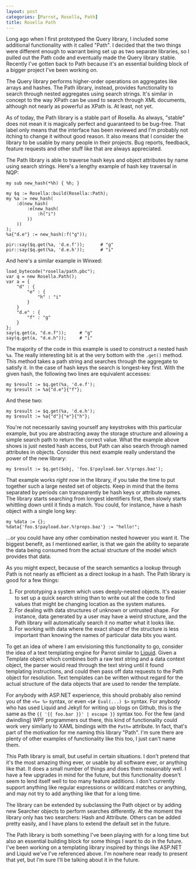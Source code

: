 ```yaml
---
layout: post
categories: [Parrot, Rosella, Path]
title: Rosella Path
---
```


Long ago when I first prototyped the Query library, I included some additional
functionality with it called "Path". I decided that the two things were
different enough to warrant being set up as two separate libraries, so I
pulled out the Path code and eventually made the Query library stable.
Recently I've gotten back to Path because it's an essential building block of
a bigger project I've been working on.

The Query library performs higher-order operations on aggregates like arrays
and hashes. The Path library, instead, provides functionality to search
through nested aggregates using search strings. It's similar in concept to
the way XPath can be used to search through XML documents, although not nearly
as powerful as XPath is. At least, not yet.

As of today, the Path library is a stable part of Rosella. As always, "stable"
does not mean it is magically perfect and guaranteed to be bug-free. That
label only means that the interface has been reviewed and I'm probably not
itching to change it without good reason. It also means that I consider the
library to be usable by many people in their projects. Bug reports, feedback,
feature requests and other stuff like that are always appreciated.

The Path library is able to traverse hash keys and object attributes by name
using search strings. Here's a lengthy example of hash key traversal in NQP:

    my sub new_hash(*%h) { %h; }

    my $q := Rosella::build(Rosella::Path);
    my %a := new_hash(
        :d(new_hash(
            :e(new_hash(
                :h("i")
            ))
        ))
    );
    %a{"d.e"} := new_hash(:f("g"));

    pir::say($q.get(%a, 'd.e.f'));      # "g"
    pir::say($q.get(%a, 'd.e.h'));      # "i"

And here's a similar example in Winxed:

    load_bytecode("rosella/path.pbc");
    var q = new Rosella.Path();
    var a = {
        "d" : {
            "e" : {
                "h" : "i"
            }
        }
        "d.e" : {
            "f" : "g"
        }
    };
    say(q.get(a, "d.e.f"));     # "g"
    say(q.get(a, "d.e.h"));     # "i"

The majority of the code in this example is used to construct a nested hash
`%a`. The really interesting bit is at the very bottom with the `.get()`
method. This method takes a path string and searches through the aggregate
to satisfy it. In the case of hash keys the search is longest-key first.
With the given hash, the following two lines are equivalent accesses:

    my $result := $q.get(%a, 'd.e.f');
    my $result := %a{"d.e"}{"f"};

And these two:

    my $result := $q.get(%a, 'd.e.h');
    my $result := %a{"d"}{"e"}{"h"};

You're not necessarily saving yourself any keystrokes with this particular
example, but you are abstracting away the storage structure and allowing a
simple search path to return the correct value. What the example above shows
is just nested hash access, but Path can also search through named attributes
in objects. Consider this next example really understand the power of the new
library:

    my $result := $q.get($obj, 'foo.$!payload.bar.%!props.baz');

That example works *right now* in the library, if you take the time to
put together such a large nested set of objects. Keep in mind that the items
separated by periods can transparently be hash keys or attribute names. The
library starts searching from longest identifiers first, then slowly starts
whittling down until it finds a match. You could, for instance, have a hash
object with a single long key:

    my %data := {};
    %data{'foo.$!payload.bar.%!props.baz'} := "hello!";

...or you could have any other combination nested however you want it. The
biggest benefit, as I mentioned earlier, is that we gain the ability to
separate the data being consumed from the actual structure of the model which
provides that data.

As you might expect, because of the search semantics a lookup through Path is
not nearly as efficient as a direct lookup in a hash. The Path library is good
for a few things:

1. For prototyping a system which uses deeply-nested objects. It's easier to
   set up a quick search string than to write out all the code to find values
   that might be changing location as the system matures.
2. For dealing with data structures of unknown or untrusted shape. For
   instance, data generated by a user may have a weird structure, and the Path
   library will automatically search it no matter what it looks like.
3. For working with data where the exact shape of the structure is less
   important than knowing the names of particular data bits you want.

To get an idea of where I am envisioning this functionality to go, consider
the idea of a text templating engine for Parrot similar to [Liquid][]. Given a
Template object which combines both a raw text string and a data context
object, the parser would read through the text string until it found
templating instructions, and could then pass off data requests to the Path
object for resolution. Text templates can be written without regard for the
actual structure of the data objects that are used to render the template.

For anybody with ASP.NET experience, this should probably also remind you of
the `<%= %>` syntax, or even `<$# Eval(...) $>` syntax. For anybody who has
used Liquid and Jekyll for writing up blogs on Github, this is the same as the
`{{ '{{ foo.bar }}' | escape }}` syntax too. For the few (and dwindling) WPF programmers out
there, this kind of functionality could work very similarly to XAML bindings
with the `Path=` attribute. In fact, that's part of the motivation for me
naming this library "Path". I'm sure there are plenty of other examples of
functionality like this too, I just can't name them.

[Liquid]: http://www.liquidmarkup.org/

This Path library is small, but useful in certain situations. I don't pretend
that it's the most amazing thing ever, or usable by all software ever, or
anything like that. It does a small number of things and does them reasonably
well. I have a few upgrades in mind for the future, but this functionality
doesn't seem to lend itself well to too many feature additions. I don't
currently support anything like regular expressions or wildcard matches or
anything, and may not try to add anything like that for a long time.

The library can be extended by subclassing the Path object or by adding new
Searcher objects to perform searches differently. At the moment the library
only has two searchers: Hash and Attribute. Others can be added pretty easily,
and I have plans to extend the default set in the future.

The Path library is both something I've been playing with for a long time but
also an essential building block for some things I want to do in the future.
I've been working on a templating library inspired by things like ASP.NET and
Liquid we've I've referenced above. I'm nowhere near ready to present that
yet, but I'm sure I'll be talking about it in the future.
